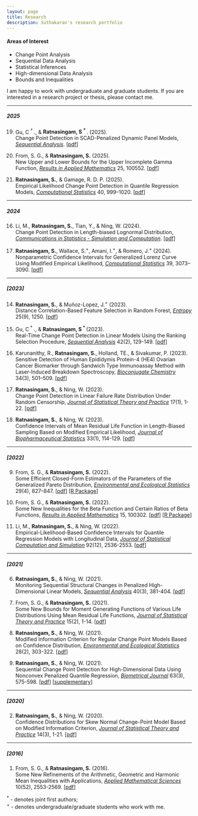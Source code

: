 ```yaml
---
layout: page
title: Research
description: Suthakaran's research portfolio
---
```


#### Areas of Interest

* Change Point Analysis
* Sequential Data Analysis
* Statistical Inferences
* High-dimensional Data Analysis
* Bounds and Inequalities

I am happy to work with undergraduate and graduate students. If you are interested in a research project or thesis, please contact me.

---


##### 2025

19) Gu, C <sup> * </sup>., & <b>Ratnasingam, S <sup> * </sup></b>. (2025).  
   Change Point Detection in SCAD-Penalized Dynamic Panel Models, <i><a href="https://doi.org/10.1080/07474946.2025.2510372" target="_blank">Sequential Analysis</a></i>. [<a href="../assets/2025CGSR.pdf" target="_blank">pdf</a>]

18) From, S. G., & <b>Ratnasingam, S.</b> (2025).  
   New Upper and Lower Bounds for the Upper Incomplete Gamma Function, <i><a href="https://doi.org/10.1016/j.rinam.2025.100552" target="_blank">Results in Applied Mathematics</a></i> 25, 100552. [<a href="../assets/2025FSRINAM.pdf" target="_blank">pdf</a>]

17) <b>Ratnasingam, S.</b>, & Gamage, R. D. P. (2025).  
   Empirical Likelihood Change Point Detection in Quantile Regression Models, <i><a href="https://doi.org/10.1007/s00180-024-01526-w" target="_blank">Computational Statistics</a></i> 40, 999–1020. [<a href="../assets/2024SRRG.pdf" target="_blank">pdf</a>]



---


##### 2024

16) Li, M., <b>Ratnasingam, S.</b>, Tian, Y., & Ning, W. (2024).  
   Change Point Detection in Length-biased Lognormal Distribution, <i><a href="https://doi.org/10.1080/03610918.2024.2386561" target="_blank">Communications in Statistics - Simulation and Computation</a></i>. [<a href="../assets/2024SRWN.pdf" target="_blank">pdf</a>]

15) <b>Ratnasingam, S.</b>, Wallace, S.<sup>+</sup>, Amani, I.<sup>+</sup>, & Romero, J.<sup>+</sup> (2024).  
   Nonparametric Confidence Intervals for Generalized Lorenz Curve Using Modified Empirical Likelihood, <i><a href="https://doi.org/10.1007/s00180-023-01431-8" target="_blank">Computational Statistics</a></i> 39, 3073–3090. [<a href="../assets/2023SRSIJ.pdf" target="_blank">pdf</a>]

---


##### [2023]

14) <b>Ratnasingam, S.</b>, & Muñoz-Lopez, J.<sup>+</sup> (2023).  
   Distance Correlation-Based Feature Selection in Random Forest, <i><a href="https://www.ncbi.nlm.nih.gov/pmc/articles/PMC10528294/" target="_blank">Entropy</a></i> 25(9), 1250. [<a href="../assets/2023SJEN.pdf" target="_blank">pdf</a>]

13) Gu, C<sup> * </sup>., & <b>Ratnasingam, S<sup> * </sup></b> (2023).  
   Real-Time Change Point Detection in Linear Models Using the Ranking Selection Procedure, <i><a href="https://doi.org/10.1080/07474946.2023.2187416" target="_blank">Sequential Analysis</a></i> 42(2), 129-149. [<a href="../assets/2023CGSR.pdf" target="_blank">pdf</a>]

12) Karunanithy, R., <b>Ratnasingam, S.</b>, Holland, TE., & Sivakumar, P. (2023).  
   Sensitive Detection of Human Epididymis Protein-4 (HE4) Ovarian Cancer Biomarker through Sandwich Type Immunoassay Method with Laser-Induced Breakdown Spectroscopy, <i><a href="https://doi.org/10.1021/acs.bioconjchem.2c00551" target="_blank">Bioconjugate Chemistry</a></i> 34(3), 501–509. [<a href="../assets/2023RKSU.pdf" target="_blank">pdf</a>]

11) <b>Ratnasingam, S.</b>, & Ning, W. (2023).  
   Change Point Detection in Linear Failure Rate Distribution Under Random Censorship, <i><a href="https://doi.org/10.1007/s42519-022-00309-0" target="_blank">Journal of Statistical Theory and Practice</a></i> 17(1), 1-22. [<a href="../assets/2023SWJSTP.pdf" target="_blank">pdf</a>]

10) <b>Ratnasingam, S.</b>, & Ning, W. (2023).  
    Confidence Intervals of Mean Residual Life Function in Length-Biased Sampling Based on Modified Empirical Likelihood, <i><a href="https://doi.org/10.1080/10543406.2022.2089157" target="_blank">Journal of Biopharmaceutical Statistics</a></i> 33(1), 114-129. [<a href="../assets/2023SWJBPS.pdf" target="_blank">pdf</a>]

---



##### [2022]

9) From, S. G., & <b>Ratnasingam, S.</b> (2022).  
    Some Efficient Closed-Form Estimators of the Parameters of the Generalized Pareto Distribution, <i><a href="https://doi.org/10.1007/s10651-022-00548-1" target="_blank">Environmental and Ecological Statistics</a></i> 29(4), 827–847. [<a href="../assets/2022FSEES.pdf" target="_blank">pdf</a>] [<a href="https://github.com/suthakaranr/EfficientClosedGPD" target="_blank">R Package</a>]

8) From, S. G., & <b>Ratnasingam, S.</b> (2022).  
    Some New Inequalities for the Beta Function and Certain Ratios of Beta Functions, <i><a href="https://doi.org/10.1016/j.rinam.2022.100302" target="_blank">Results in Applied Mathematics</a></i> 15, 100302. [<a href="../assets/2022FSRINAM.pdf" target="_blank">pdf</a>] [<a href="https://github.com/suthakaranr/IneqBetaFun" target="_blank">R Package</a>]

7) Li, M., <b>Ratnasingam, S.</b>, & Ning, W. (2022).  
    Empirical-Likelihood-Based Confidence Intervals for Quantile Regression Models with Longitudinal Data, <i><a href="https://doi.org/10.1080/00949655.2022.2043322" target="_blank">Journal of Statistical Computation and Simulation</a></i> 92(12), 2536-2553. [<a href="../assets/2022ELJSCS.pdf" target="_blank">pdf</a>]

---



##### [2021]

6) <b>Ratnasingam, S.</b>, & Ning, W. (2021).  
    Monitoring Sequential Structural Changes in Penalized High-Dimensional Linear Models, <i><a href="https://doi.org/10.1080/07474946.2021.1940500" target="_blank">Sequential Analysis</a></i> 40(3), 381-404. [<a href="../assets/2021SWSA.pdf" target="_blank">pdf</a>]

5) From, S. G., & <b>Ratnasingam, S.</b> (2021).  
    Some New Bounds for Moment Generating Functions of Various Life Distributions Using Mean Residual Life Functions, <i><a href="https://doi.org/10.1007/s42519-021-00176-1" target="_blank">Journal of Statistical Theory and Practice</a></i> 15(2), 1-14. [<a href="../assets/2021FSJSPT.pdf" target="_blank">pdf</a>]

4) <b>Ratnasingam, S.</b>, & Ning, W. (2021).  
    Modified Information Criterion for Regular Change Point Models Based on Confidence Distribution, <i><a href="https://doi.org/10.1007/s10651-021-00485-5" target="_blank">Environmental and Ecological Statistics</a></i> 28(2), 303-322. [<a href="../assets/2021SWEES.pdf" target="_blank">pdf</a>]

3) <b>Ratnasingam, S.</b>, & Ning, W. (2021).  
    Sequential Change Point Detection for High-Dimensional Data Using Nonconvex Penalized Quantile Regression, <i><a href="https://doi.org/10.1002/bimj.202000078" target="_blank">Biometrical Journal</a></i> 63(3), 575-598. [<a href="../assets/2020SWBJ.pdf" target="_blank">pdf</a>] [<a href="https://onlinelibrary.wiley.com/action/downloadSupplement?doi=10.1002%2Fbimj.202000078&file=bimj2203-sup-0002-SuppMat.pdf" target="_blank">supplementary</a>]

---


##### [2020]

2) <b>Ratnasingam, S.</b>, & Ning, W. (2020).  
    Confidence Distributions for Skew Normal Change-Point Model Based on Modified Information Criterion, <i><a href="https://doi.org/10.1007/s42519-020-00108-5" target="_blank">Journal of Statistical Theory and Practice</a></i> 14(3), 1-21. [<a href="../assets/2020SWJSPT.pdf" target="_blank">pdf</a>]


---


##### [2016]

1) From, S. G., & <b>Ratnasingam, S.</b> (2016).  
    Some New Refinements of the Arithmetic, Geometric and Harmonic Mean Inequalities with Applications, <i><a href="http://dx.doi.org/10.12988/ams.2016.66191" target="_blank">Applied Mathematical Sciences</a></i> 10(52), 2553-2569. [<a href="../assets/2016FSAMS.pdf" target="_blank">pdf</a>]


<sup>*</sup> - denotes joint first authors; <br>
<sup>+</sup> - denotes undergraduate/graduate students who work with me.
